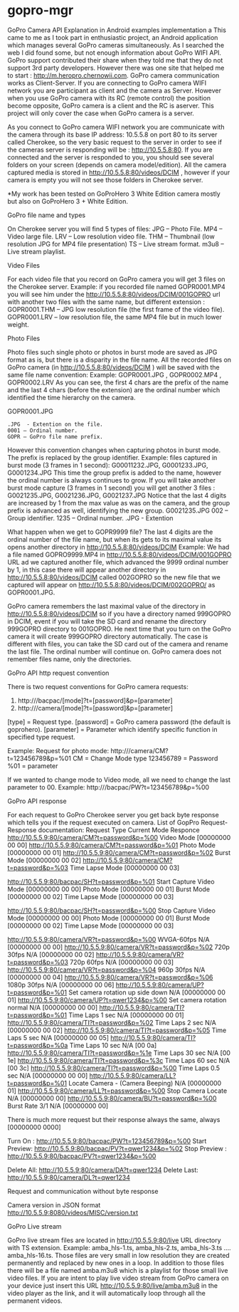 gopro-mgr
=========

GoPro Camera API Explanation in Android examples implementation
a
This came to me as I took part in enthusiastic project, an Android application which manages several GoPro cameras simultaneously.
As I searched the web I did found some, but not enough information about GoPro WIFI API. GoPro support contributed their share when they told me that they do not support 3rd party developers. However there was one site that helped me to start : http://m.heropro.chernowii.com.
GoPro camera communication works as Client-Server. If you are connecting to GoPro camera WIFI network you are participant as client and the camera as Server. However when you use GoPro camera with its RC (remote control) the position become opposite, GoPro camera is a client and the RC is aserver.
This project will only cover the case when GoPro camera is a server.

As you connect to GoPro camera WIFI network you are communicate with the camera through its base IP address: 10.5.5.8 on port 80 to its server called Cherokee, so the very basic request to the server in order to see if the cameras server is responding will be : http://10.5.5.8:80.
If you are connected and the server is responded to you, you should see several folders on your screen (depends on camera model/edition). 
All the camera captured media is stored in http://10.5.5.8:80/videos/DCIM , however if your camera is empty you will not see those folders in Cherokee server.

*My work has been tested on GoProHero 3 White Edition camera  mostly but also on GoProHero 3 + White Edition.


GoPro file name and types

On Cherokee server you will find 5 types of files:
JPG – Photo File.
MP4 – Video large file.
LRV – Low resolution video file.
THM – Thumbnail (low resolution JPG for MP4 file presentation)
TS – Live stream format.
m3u8 – Live stream playlist.

Video Files

For each video file that you record on GoPro camera you will get 3 files on the Cherokee server. 
	Example: 
if you recorded file named GOPR0001.MP4 you will see him under the http://10.5.5.8:80/videos/DCIM/001GOPRO url with another two files with the same name, but different extension :  
GOPR0001.THM – JPG low resolution file (the first frame of the video file). GOPR0001.LRV – low resolution file, the same MP4 file but in much lower weight.

Photo Files

Photo files such single photo or photos in burst mode are saved as JPG format as is, but there is a disparity in the file name. 
All the recorded files on GoPro camera (in http://10.5.5.8:80/videos/DCIM ) will be saved with the same file name convention:
Example: GOPR0001.JPG , GOPR0002.MP4 , GOPR0002.LRV
As you can see, the first 4 chars are the prefix of the name and the last 4 chars (before the extension) are the ordinal number which identified the time hierarchy on the camera. 
	
GOPR0001.JPG 

	.JPG  - Extention on the file.
	0001 – Ordinal number.
	GOPR – GoPro file name prefix.




However this convention changes when capturing photos in burst mode. The prefix is replaced by the group identifier.
	Example: files captured in burst mode (3 frames in 1 second):
G00011232.JPG, G0001233.JPG, G0001234.JPG
This time the group prefix is added to the name, however the ordinal number is always continues to grow.
	If you will take another burst mode capture (3 frames in 1 second) you will get another 3 files :
G0021235.JPG, G0021236.JPG, G0021237.JPG
Notice that the last 4 digits are increased by 1 from the max value as was on the camera, and the group prefix is advanced as well, identifying the new group.
	G0021235.JPG
	002 – Group identifier.
	1235 – Ordinal number.
	.JPG - Extention

What happen when we get to GOPR9999 file?
The last 4 digits are the ordinal number of the file name, but when its gets to its maximal value its opens another directory in http://10.5.5.8:80/videos/DCIM 
Example: 
We had a file named GOPRO9999.MP4 in http://10.5.5.8:80/videos/DCIM/001GOPRO  URL ad we captured another file, which advanced the 9999 ordinal number by 1, in this case there will appear another directory in http://10.5.5.8:80/videos/DCIM called 002GOPRO so the new file that we captured will appear on http://10.5.5.8:80/videos/DCIM/002GOPRO/ as GOPR0001.JPG.

GoPro camera remembers the last maximal value of the directory in http://10.5.5.8:80/videos/DCIM so if you have a directory named 999GOPRO in DCIM, event if you will take the SD card and rename the directory 999GOPRO directory to 001GOPRO. He next time that you turn on the GoPro camera it will create 999GOPRO directory automatically.
	The case is different with files, you can take the SD card out of the camera and rename the last file. The ordinal number will continue on.
 GoPro camera does not remember files name, only the directories.



GoPro API http request convention

There is two request conventions for GoPro camera requests:
1.	http:///bacpac/[mode]?t=[password]&p=[parameter]
2.	http:///camera/[mode]?t=[password]&p=[parameter]

[type] = Request type.
[password] = GoPro camera password (the default is goprohero).
[parameter] = Parameter which identify specific function in specified type request.

Example:
Request for photo mode:	http:///camera/CM?t=123456789&p=%01
CM = Change Mode type
123456789 = Password
%01 = parameter

If we wanted to change mode to Video mode, all we need to change the last parameter to 00.
Example: http:///bacpac/PW?t=123456789&p=%00



GoPro API response

For each request to GoPro Cherokee server you get back byte response which tells you if the request executed on camera.
List of GopPro Request-Response documentation:
Request	Type                                          	    Current Mode	          Responce
http://10.5.5.9:80/camera/CM?t=password&p=%00	              Video Mode		          [00000000 00 00]
http://10.5.5.9:80/camera/CM?t=password&p=%01         	    Photo Mode	    	      [00000000 00 01]
http://10.5.5.9:80/camera/CM?t=password&p=%02	              Burst Mode		          [00000000 00 02]
http://10.5.5.9:80/camera/CM?t=password&p=%03	              Time Lapse Mode		      [00000000 00 03]
			
http://10.5.5.9:80/bacpac/SH?t=password&p=%01	Start Capture	Video Mode    	        [00000000 00 00]
                                                        		Photo Mode            	[00000000 00 01]
                                                        		Burst Mode    	        [00000000 00 02]
                                                        		Time Lapse Mode        	[00000000 00 03]

http://10.5.5.9:80/bacpac/SH?t=password&p=%00	Stop Capture	Video Mode          	  [00000000 00 00]
                                                        		Photo Mode	            [00000000 00 01]
                                                        		Burst Mode    	        [00000000 00 02]
                                                        		Time Lapse Mode	        [00000000 00 03]

http://10.5.5.9:80/camera/VR?t=password&p=%00 WVGA-60fps 	N/A	                      [00000000 00 00]
http://10.5.5.9:80/camera/VR?t=password&p=%02	720p 30fps	N/A                      	[00000000 00 02]
http://10.5.5.9:80/camera/VR?t=password&p=%03	720p 60fps	N/A                     	[00000000 00 03]
http://10.5.5.9:80/camera/VR?t=password&p=%04	960p 30fps	N/A	                      [00000000 00 04]
http://10.5.5.9:80/camera/VR?t=password&p=%06	1080p 30fps	N/A	                      [00000000 00 06]
http://10.5.5.9:80/camera/UP?t=password&p=%01	Set camera rotation up side down	N/A	[00000000 00 01]
http://10.5.5.9:80/camera/UP?t=qwer1234&p=%00	Set camera rotation normal	N/A	      [00000000 00 00]
http://10.5.5.9:80/camera/TI?t=password&p=%01	Time Laps 1 sec	N/A                 	[00000000 00 01]
http://10.5.5.9:80/camera/TI?t=password&p=%02	Time Laps 2 sec	N/A                 	[00000000 00 02]
http://10.5.5.9:80/camera/TI?t=password&p=%05	Time Laps 5 sec	N/A                 	[00000000 00 05]
http://10.5.5.9:80/camera/TI?t=password&p=%0a	Time Laps 10 sec	N/A               	[00 0a]
http://10.5.5.9:80/camera/TI?t=password&p=%1e	Time Laps 30 sec	N/A	                [00 1e]
http://10.5.5.9:80/camera/TI?t=password&p=%3c	Time Laps 60 sec	N/A               	[00 3c]
http://10.5.5.9:80/camera/TI?t=password&p=%00	Time Laps 0.5 sec	N/A               	[00000000 00 00]
http://10.5.5.9:80/camera/LL?t=password&p=%01	Locate Camera - (Camera Beeping)	N/A	[00000000 01]
http://10.5.5.9:80/camera/LL?t=password&p=%00	Stop Camera Locate	N/A             	[00000000 00]
http://10.5.5.9:80/camera/BU?t=password&p=%00	Burst Rate 3/1 	N/A                 	[00000000 00]




There is much more request but their response always the same, always [00000000 0000]

Turn On :
 http://10.5.5.9:80/bacpac/PW?t=123456789&p=%00
Start Preview: 
http://10.5.5.9:80/bacpac/PV?t=qwer1234&p=%02
Stop Preview : 
http://10.5.5.9:80/bacpac/PV?t=qwer1234&p=%00

Delete All: 
http://10.5.5.9:80/camera/DA?t=qwer1234
Delete Last: 
http://10.5.5.9:80/camera/DL?t=qwer1234


Request and communication without byte response

Camera version in JSON format
http://10.5.5.9:8080/videos/MISC/version.txt


GoPro Live stream

GoPro live stream files are located in http://10.5.5.9:80/live URL directory with TS extension.
Example: amba_hls-1.ts, amba_hls-2.ts, amba_hls-3.ts …. amba_hls-16.ts. 
  Those files are very small in low resolution they are created permanently and replaced by new ones in a loop.
In addition to those files there will be a file named amba.m3u8 which is a playlist for those small live video files. 
If you are intent to play live video stream from GoPro camera on your device just insert this URL http://10.5.5.9:80/live/amba.m3u8 in the video player as the link, and it will automatically loop through all the permanent videos.




